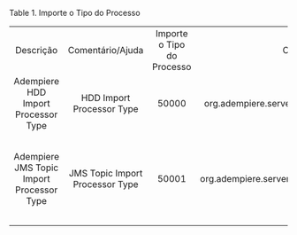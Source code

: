 <div id="d319041e1" class="table">

<div class="table-title">

Table 1. Importe o Tipo do
Processo

</div>

<div class="table-contents">

|                                           |                                 |                            |                                                   |                                                           |                                 |
| :---------------------------------------: | :-----------------------------: | :------------------------: | :-----------------------------------------------: | :-------------------------------------------------------: | :-----------------------------: |
|                 Descrição                 |        Comentário/Ajuda         | Importe o Tipo do Processo |                    Classe Java                    |                           Nome                            |         Chave de Busca          |
|    Adempiere HDD Import Processor Type    |    HDD Import Processor Type    |           50000            | org.adempiere.server.rpl.imp.FileImportProcessor  |                 HDD Import Processor Type                 |    HDD Import Processor Type    |
| Adempiere JMS Topic Import Processor Type | JMS Topic Import Processor Type |           50001            | org.adempiere.server.rpl.imp.TopicImportProcessor | Human Readable name for - JMS Topic Import Processor Type | JMS Topic Import Processor Type |

</div>

</div>

